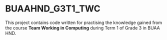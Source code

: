 # BUAAHND_G3T1_TWC

This project contains code written for practising the knowledge gained from the course **Team Working in Computing** during Term 1 of Grade 3 in BUAA HND.